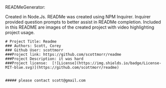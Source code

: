 READMeGenerator:

Created in Node.Js.  READMe was created using NPM Inquirer.  Inquirer provided question prompts to better assist in READMe completion.  Included in this README are images of the created project with video highlighting project usage.
    
    # Project Title: Readme
    ### Authors: Scott, Corey
    ### Github User: scottmorr
    ###Project link: https://github.com/scottmorr/readme
    ###Project Description: it was hard
    ###Project license:  [![License](https://img.shields.io/badge/License-MIT-blue.svg)](https://github.com/scottmorr/readme)
    

    ##### please contact scott@gmail.com
    
    
    
